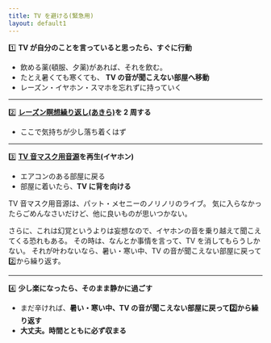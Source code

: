 ```yaml
---
title: TV を避ける(緊急用)
layout: default1
---
```

1️⃣ **TV が自分のことを言っていると思ったら、すぐに行動**

* 飲める薬(頓服、夕薬)があれば、それを飲む。
* たとえ暑くても寒くても、
  **TV の音が聞こえない部屋へ移動**
* レーズン・イヤホン・スマホを忘れずに持っていく

---

2️⃣ **[レーズン瞑想繰り返し(あきら)](https://drive.google.com/file/d/1jkf0O5cDtmI8oqrsiaE-7ur0YKvS751l/view?usp=drive_link)を 2 周する**

* ここで気持ちが少し落ち着くはず

---

3️⃣ **[TV 音マスク用音源](https://drive.google.com/file/d/14ut0I4SEeLuIU5D-0zGwXUjMFWAZ867s/view?usp=drive_link)を再生(イヤホン)**

* エアコンのある部屋に戻る
* 部屋に着いたら、**TV に背を向ける**

TV 音マスク用音源は、パット・メセニーのノリノリのライブ。
気に入らなかったらごめんなさいだけど、他に良いものが思いつかない。

さらに、これは幻覚というよりは妄想なので、イヤホンの音を乗り越えて聞こえてくる恐れもある。
その時は、なんとか事情を言って、TV を消してもらうしかない。
それが叶わないなら、暑い・寒い中、TV の音が聞こえない部屋に戻って2️⃣から繰り返す。

---

4️⃣ **少し楽になったら、そのまま静かに過ごす**

* まだ辛ければ、**暑い・寒い中、TV の音が聞こえない部屋に戻って2️⃣から繰り返す**
* **大丈夫。時間とともに必ず収まる**
